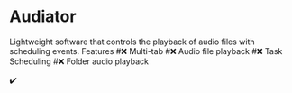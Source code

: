 # Audiator
Lightweight software that controls the playback of audio files with scheduling events.
Features
#❌ Multi-tab
#❌ Audio file playback
#❌ Task Scheduling
#❌ Folder audio playback














✔️ 

